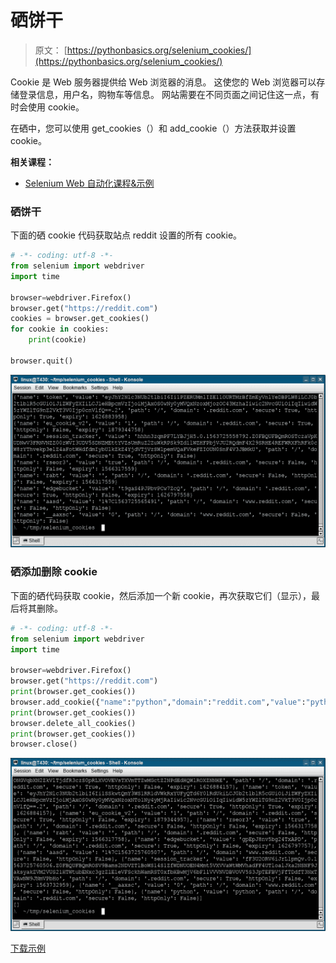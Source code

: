 # 硒饼干

> 原文： [https://pythonbasics.org/selenium_cookies/](https://pythonbasics.org/selenium_cookies/)

Cookie 是 Web 服务器提供给 Web 浏览器的消息。 这使您的 Web 浏览器可以存储登录信息，用户名，购物车等信息。 网站需要在不同页面之间记住这一点，有时会使用 cookie。

在硒中，您可以使用 get_cookies（）和 add_cookie（）方法获取并设置 cookie。

**相关课程：**

*   [Selenium Web 自动化课程&示例](https://gum.co/GjuJxo)

### 硒饼干

下面的硒 cookie 代码获取站点 reddit 设置的所有 cookie。

```py
# -*- coding: utf-8 -*-
from selenium import webdriver
import time

browser=webdriver.Firefox()
browser.get("https://reddit.com")
cookies = browser.get_cookies()
for cookie in cookies:
    print(cookie)

browser.quit()

```

![selenium cookies](img/286f2e902c088e653e8b3c290ba073d3.jpg)

### 硒添加删除 cookie

下面的硒代码获取 cookie，然后添加一个新 cookie，再次获取它们（显示），最后将其删除。

```py
# -*- coding: utf-8 -*-
from selenium import webdriver
import time

browser=webdriver.Firefox()
browser.get("https://reddit.com")
print(browser.get_cookies())
browser.add_cookie({"name":"python","domain":"reddit.com","value":"python"})
print(browser.get_cookies())
browser.delete_all_cookies()
print(browser.get_cookies())
browser.close()

```

![selenium add delete cookies](img/9f42c9b17efc8d19906b7716ba8f8db7.jpg)

[下载示例](https://gum.co/GjuJxo)